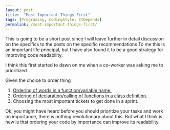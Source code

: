```yaml
---
layout: post
title:  "Most Important Things First"
tags: [Programing, CodingStyle, ItDepends]
permalink: /most-important-things-first/
---
```


This is going to be a short post since I will leave further in detail discussion on the specifics to the posts on the specific recommendations
To me this is an important life principal, but I have also found it to be a good strategy for improving code readability.

I think this first started to dawn on me when a co-worker was asking me to prioritized

Given the choice to order thing

1. [Ordering of words in a function/variable name.](/naming-conventions/)
2. [Ordering of declaration/calling of functions in a class definition.](/ordering-the-functions-in-your-class/)
3. Choosing the most important tickets to get done in a sprint.

Ok, you might have heard before you should prioritize your tasks and work on importance, there is nothing revolutionary about this.  But what I think is new is that ordering your code by importance can improve its readability.
